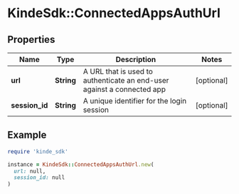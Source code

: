# KindeSdk::ConnectedAppsAuthUrl

## Properties

| Name | Type | Description | Notes |
| ---- | ---- | ----------- | ----- |
| **url** | **String** | A URL that is used to authenticate an end-user against a connected app | [optional] |
| **session_id** | **String** | A unique identifier for the login session | [optional] |

## Example

```ruby
require 'kinde_sdk'

instance = KindeSdk::ConnectedAppsAuthUrl.new(
  url: null,
  session_id: null
)
```

